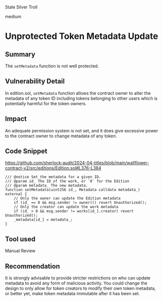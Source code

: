 Stale Silver Troll

medium

# Unprotected Token Metadata Update

## Summary

The `setMetadata` function is not well protected.

## Vulnerability Detail

In edition.sol, `setMetadata` function allows the contract owner to alter the metadata of any token ID including tokens belonging to other users which is potentially harmful for the token owners. 

## Impact

An adequate permission system is not set, and it does give excessive power to the contract owner to change metadata of any token.

## Code Snippet

https://github.com/sherlock-audit/2024-04-titles/blob/main/wallflower-contract-v2/src/editions/Edition.sol#L376-L384

```solidity
/// @notice Set the metadata for a given ID.
/// @param id_ The ID of the work, or `0` for the Edition
/// @param metadata_ The new metadata.
function setMetadata(uint256 id_, Metadata calldata metadata_) external {
    // Only the owner can update the Edition metadata
    if (id_ == 0 && msg.sender != owner()) revert Unauthorized();
    // Only the creator can update the work metadata
    if (id_ > 0 && msg.sender != works[id_].creator) revert Unauthorized();
    _metadata[id_] = metadata_;
}
```


## Tool used

Manual Review

## Recommendation

It is strongly advisable to provide stricter restrictions on who can update metadata to avoid any form of malicious activity. You could change the design to only allow for token creators to modify their own token metadata, or better yet, make token metadata immutable after it has been set. 
